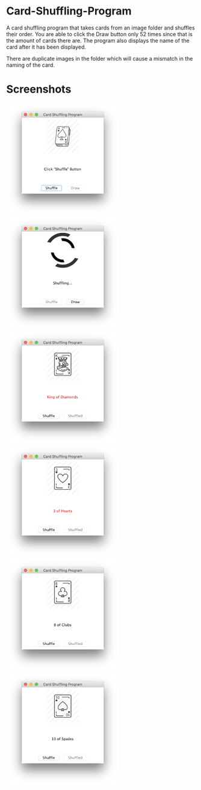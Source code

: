 # Card-Shuffling-Program
A card shuffling program that takes cards from an image folder and shuffles their order.
You are able to click the Draw button only 52 times since that is the amount of cards there are.
The program also displays the name of the card after it has been displayed.

There are duplicate images in the folder which will cause a mismatch in the naming of the card.

# Screenshots

<img src="images/Sreenshot1.png" width="300px">

<img src="images/Sreenshot2.png" width="300px">

<img src="images/Sreenshot3.png" width="300px">

<img src="images/Sreenshot4.png" width="300px">

<img src="images/Sreenshot5.png" width="300px">

<img src="images/Sreenshot6.png" width="300px">
